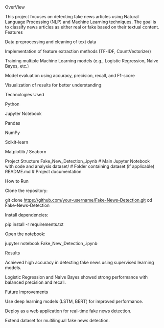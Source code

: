 OverView

This project focuses on detecting fake news articles using Natural Language Processing (NLP) and Machine Learning techniques. The goal is to classify news articles as either real or fake based on their textual content.
Features

Data preprocessing and cleaning of text data

Implementation of feature extraction methods (TF-IDF, CountVectorizer)

Training multiple Machine Learning models (e.g., Logistic Regression, Naive Bayes, etc.)

Model evaluation using accuracy, precision, recall, and F1-score

Visualization of results for better understanding

Technologies Used

Python

Jupyter Notebook

Pandas

NumPy

Scikit-learn

Matplotlib / Seaborn

Project Structure
Fake_New_Detection_.ipynb   # Main Jupyter Notebook with code and analysis
dataset/                    # Folder containing dataset (if applicable)
README.md                   # Project documentation

How to Run

Clone the repository:

git clone https://github.com/your-username/Fake-News-Detection.git
cd Fake-News-Detection


Install dependencies:

pip install -r requirements.txt


Open the notebook:

jupyter notebook Fake_New_Detection_.ipynb

Results

Achieved high accuracy in detecting fake news using supervised learning models.

Logistic Regression and Naive Bayes showed strong performance with balanced precision and recall.

Future Improvements

Use deep learning models (LSTM, BERT) for improved performance.

Deploy as a web application for real-time fake news detection.

Extend dataset for multilingual fake news detection.

